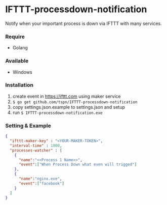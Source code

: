 # IFTTT-processdown-notification
Notify when your important process is down via IFTTT with many services.
### Require
- Golang

### Available
- Windows

### Installation
1. create event in https://ifttt.com using maker service
2. `$ go get github.com/tspn/IFTTT-processdown-notification`
3. copy settings.json.example to settings.json and setup 
4. run `$ IFTTT-processdown-notification.exe`

### Setting & Example
````json
{
  "ifttt-maker-key" : "<YOUR-MAKER-TOKEN>",
  "interval-time" : 1000,
  "processes-watcher" : [
    {
      "name":"<<Process 1 Name>>",
      "event":["When Process Down what even will trigged"]
    },
    {
      "name":"nginx.exe",
      "event":["facebook"]
    }
  ]
}
````
